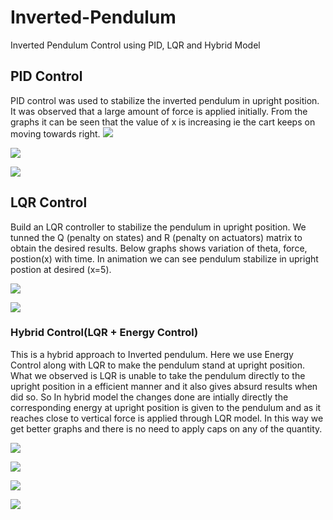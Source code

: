 # Inverted-Pendulum
Inverted Pendulum Control using PID, LQR and Hybrid Model

## PID Control 

PID control was used to stabilize the inverted pendulum in upright position. It was observed that a large amount of force is applied initially. From the graphs it can be seen that the value of x is increasing ie the cart keeps on moving towards right.
![](https://i.imgur.com/AD1bufn.png)

![](https://i.imgur.com/8mvxrjP.png)

![](https://i.imgur.com/SAmLpDJ.png)

## LQR Control 
Build an LQR controller to stabilize the pendulum in upright position. We tunned the Q (penalty on states) and R (penalty on actuators) matrix to obtain the desired results. Below graphs shows variation of theta, force, postion(x) with time. In animation we can see pendulum stabilize in upright postion at desired (x=5).

![](https://i.imgur.com/ngM1cxZ.png)

![](https://i.imgur.com/xl6qyeq.gif)

### Hybrid Control(LQR + Energy Control)

This is a hybrid approach to Inverted pendulum. Here we use Energy Control along with LQR to make the pendulum stand at upright position.
What we observed is LQR is unable to take the pendulum directly to the upright position in a efficient manner and it also gives absurd results when did so. 
So In hybrid model the changes done are intially directly the corresponding energy at upright position is given to the pendulum and as it reaches close to vertical force is applied through LQR model. In this way we get better graphs and there is no need to apply caps on any of the quantity. 

![](https://i.imgur.com/8nesENw.gif)

![](https://i.imgur.com/OWmoDA0.png)

![](https://i.imgur.com/ZjSmaVA.png)

![](https://i.imgur.com/Ody72rV.png)
